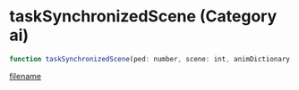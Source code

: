 # taskSynchronizedScene (Category ai)

```js
function taskSynchronizedScene(ped: number, scene: int, animDictionary: string, animationName: string, speed: number, speedMultiplier: number, duration: int, flag: int, playbackRate: number, p9: number): void
```

[filename](taskSynchronizedScene_m.md ':include')